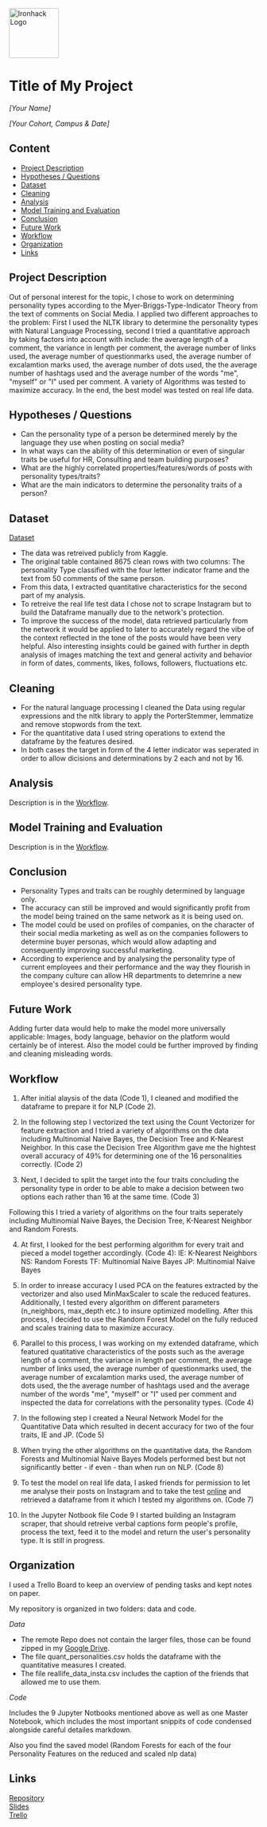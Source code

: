 <img src="https://bit.ly/2VnXWr2" alt="Ironhack Logo" width="100"/>

# Title of My Project
*[Your Name]*

*[Your Cohort, Campus & Date]*

## Content
- [Project Description](#project-description)
- [Hypotheses / Questions](#hypotheses-questions)
- [Dataset](#dataset)
- [Cleaning](#cleaning)
- [Analysis](#analysis)
- [Model Training and Evaluation](#model-training-and-evaluation)
- [Conclusion](#conclusion)
- [Future Work](#future-work)
- [Workflow](#workflow)
- [Organization](#organization)
- [Links](#links)

## Project Description
Out of personal interest for the topic, I chose to work on determining personality types according to the Myer-Briggs-Type-Indicator Theory from the text of comments on Social Media. I applied two different approaches to the problem: First I used the NLTK library to determine the personality types with Natural Language Processing, second I tried a quantitative approach by taking factors into account with include: the average length of a comment, the variance in length per comment, the average number of links used, the average number of questionmarks used, the average number of excalamtion marks used, the average number of dots used, the the average number of hashtags used and the average number of the words "me", "myself" or "I" used per comment. A variety of Algorithms was tested to maximize accuracy. In the end, the best model was tested on real life data. 

## Hypotheses / Questions
* Can the personality type of a person be determined merely by the language they use when posting on social media?
* In what ways can the ability of this determination or even of singular traits be useful for HR, Consulting and team building purposes?
* What are the highly correlated properties/features/words of posts with personality types/traits?
* What are the main indicators to determine the personality traits of a person?

## Dataset

[Dataset](https://www.kaggle.com/datasnaek/mbti-type?select=mbti_1.csv)  

* The data was retreived publicly from Kaggle.
* The original table contained 8675 clean rows with two columns: The personality Type classified with the four letter indicator frame and the text from 50 comments of the same person.
* From this data, I extracted quantitative characteristics for the second part of my analysis.
* To retreive the real life test data I chose not to scrape Instagram but to build the Dataframe manually due to the network's protection.
* To improve the success of the model, data retrieved particularly from the network it would be applied to later to accurately regard the vibe of the context reflected in the tone of the posts would have been very helpful. Also interesting insights could be gained with further in depth analysis of images matching the text and general activity and behavior in form of dates, comments, likes, follows, followers, fluctuations etc. 

## Cleaning
* For the natural language processing I cleaned the Data using regular expressions and the nltk library to apply the PorterStemmer, lemmatize and remove stopwords from the text.
* For the quantitative data I used string operations to extend the dataframe by the features desired. 
* In both cases the target in form of the 4 letter indicator was seperated in order to allow dicisions and determinations by 2 each and not by 16.

## Analysis

Description is in the [Workflow](#workflow).

## Model Training and Evaluation

Description is in the [Workflow](#workflow).

## Conclusion

* Personality Types and traits can be roughly determined by language only.
* The accuracy can still be improved and would significantly profit from the model being trained on the same network as it is being used on.
* The model could be used on profiles of companies, on the character of their social media marketing as well as on the companies followers to determine buyer personas, which would allow adapting and consequently improving successful marketing.
* According to experience and by analysing the personality type of current employees and their performance and the way they flourish in the company culture can allow HR departments to detemrine a new employee's desired personality type.

## Future Work

Adding furter data would help to make the model more universally applicable: Images, body language, behavior on the platform would certainly be of interest. Also the model could be further improved by finding and cleaning misleading words.

## Workflow

1. After initial alaysis of the data (Code 1), I cleaned and modified the dataframe to prepare it for NLP (Code 2).

2. In the following step I vectorized the text using the Count Vectorizer for feature extraction and I tried a variety of algorithms on the data including Multinomial Naive Bayes, the Decision Tree and K-Nearest Neighbor. In this case the Decision Tree Algorithm gave me the hightest overall accuracy of 49% for determining one of the 16 personalities correctly. (Code 2)

3. Next, I decided to split the target into the four traits concluding the personality type in order to be able to make a decision between two options each rather than 16 at the same time. (Code 3)

Following this I tried a variety of algorithms on the four traits seperately including Multinomial Naive Bayes, the Decision Tree, K-Nearest Neighbor and Random Forests. 

4. At first, I looked for the best performing algorithm for every trait and pieced a model together accordingly. (Code 4):
IE: K-Nearest Neighbors
NS: Random Forests
TF: Multinomial Naive Bayes
JP: Multinomial Naive Bayes

5. In order to inrease accuracy I used PCA on the features extracted by the vectorizer and also used MinMaxScaler to scale the reduced features.
Additionally, I tested every algorithm on different parameters (n_neighbors, max_depth etc.) to insure optimized modelling. After this process, I decided to use the Random Forest Model on the fully reduced and scales training data to maximize accuracy. 

6. Parallel to this process, I was working on my extended dataframe, which featured quatitative characteristics of the posts such as the average length of a comment, the variance in length per comment, the average number of links used, the average number of questionmarks used, the average number of excalamtion marks used, the average number of dots used, the the average number of hashtags used and the average number of the words "me", "myself" or "I" used per comment and inspected the data for correlations with the personality types. (Code 4)

7. In the following step I created a Neural Network Model for the Quantitative Data which resulted in decent accuracy for two of the four traits, IE and JP. (Code 5)

8. When trying the other algorithms on the quantitative data, the Random Forests and Multinomial Naive Bayes Models performed best but not significantly better - if even - than when run on NLP. (Code 8)

9. To test the model on real life data, I asked friends for permission to let me analyse their posts on Instagram and to take the test [online](https://www.16personalities.com) and retrieved a dataframe from it which I tested my algorithms on. (Code 7)

10. In the Jupyter Notbook file Code 9 I started building an Instagram scraper, that should retreive verbal captions form people's profile, process the text, feed it to the model and return the user's personality type. It is still in progress.


## Organization

I used a Trello Board to keep an overview of pending tasks and kept notes on paper.

My repository is organized in two folders: data and code. 

*Data*
* The remote Repo does not contain the larger files, those can be found zipped in my [Google Drive](https://drive.google.com/drive/u/1/my-drive).
* The file quant_personalities.csv holds the dataframe with the quantitative measures I created.
* The file reallife_data_insta.csv includes the caption of the friends that allowed me to use them.


*Code*

Includes the 9 Jupyter Notbooks mentioned above as well as one Master Notebook, which includes the most important snippits of code condensed alongside careful detailes markdown.

Also you find the saved model (Random Forests for each of the four Personality Features on the reduced and scaled nlp data)


## Links

[Repository](https://github.com/VickyZauner/Project-Week-8-Final-Project)  
[Slides](https://docs.google.com/presentation/d/10Yu48XyE_rS521vREW13zlOzsgoRrV4sjKo4MVCjjs0/edit#slide=id.g85e9335f2e_0_70)  
[Trello](https://trello.com/b/b9H0SKTx/project-5)  
